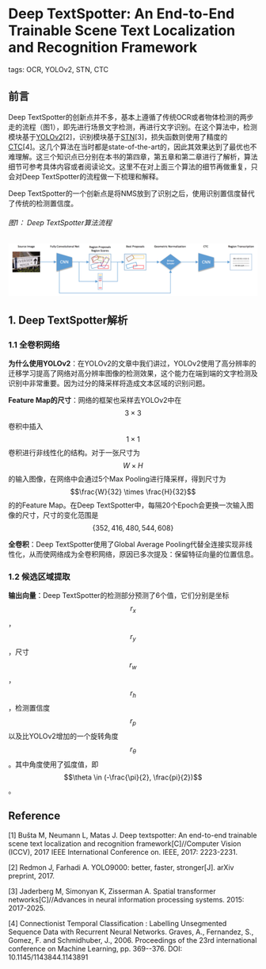 # Deep TextSpotter: An End-to-End Trainable Scene Text Localization and Recognition Framework

tags: OCR, YOLOv2, STN, CTC

## 前言

Deep TextSpotter的创新点并不多，基本上遵循了传统OCR或者物体检测的两步走的流程（图1），即先进行场景文字检测，再进行文字识别。在这个算法中，检测模块基于[YOLOv2](https://senliuy.gitbooks.io/advanced-deep-learning/content/chapter1/yolo9000-better-faster-stronger.html)\[2\]，识别模块基于[STN](https://senliuy.gitbooks.io/advanced-deep-learning/content/chapter1/spatial-transform-networks.html)\[3\]，损失函数则使用了精度的[CTC](https://senliuy.gitbooks.io/advanced-deep-learning/content/di-er-zhang-ff1a-xu-lie-mo-xing/connectionist-temporal-classification-labelling-unsegmented-sequence-data-with-recurrent-neural-networks.html)\[4\]。这几个算法在当时都是state-of-the-art的，因此其效果达到了最优也不难理解。这三个知识点已分别在本书的第四章，第五章和第二章进行了解析，算法细节可参考具体内容或者阅读论文。这里不在对上面三个算法的细节再做重复，只会对Deep TextSpotter的流程做一下梳理和解释。

Deep TextSpotter的一个创新点是将NMS放到了识别之后，使用识别置信度替代了传统的检测置信度。

###### 图1： Deep TextSpotter算法流程

![](/assets/DeepTextSpotter_1.png)

## 1. Deep TextSpotter解析

### 1.1 全卷积网络

**为什么使用YOLOv2**：在YOLOv2的文章中我们讲过，YOLOv2使用了高分辨率的迁移学习提高了网络对高分辨率图像的检测效果，这个能力在端到端的文字检测及识别中非常重要。因为过分的降采样将造成文本区域的识别问题。

**Feature Map的尺寸**：网络的框架也采样去YOLOv2中在$$3\times3$$卷积中插入$$1\times1$$卷积进行非线性化的结构。对于一张尺寸为$$W\times H$$的输入图像，在网络中会通过5个Max Pooling进行降采样，得到尺寸为$$\frac{W}{32} \times \frac{H}{32}$$的的Feature Map。在Deep TextSpotter中，每隔20个Epoch会更换一次输入图像的尺寸，尺寸的变化范围是$$\{352,416,480,544,608\}$$

**全卷积**：Deep TextSpotter使用了Global Average Pooling代替全连接实现非线性化，从而使网络成为全卷积网络，原因已多次提及：保留特征向量的位置信息。

### 1.2 候选区域提取

**输出向量**：Deep TextSpotter的检测部分预测了6个值，它们分别是坐标$$r_x$$，$$r_y$$，尺寸$$r_w$$，$$r_h$$，检测置信度$$r_p$$以及比YOLOv2增加的一个旋转角度$$r_\theta$$。其中角度使用了弧度值，即 $$\theta \in (-\frac{\pi}{2}, \frac{pi}{2})$$。

## Reference

\[1\] Bušta M, Neumann L, Matas J. Deep textspotter: An end-to-end trainable scene text localization and recognition framework\[C\]//Computer Vision \(ICCV\), 2017 IEEE International Conference on. IEEE, 2017: 2223-2231.

\[2\] Redmon J, Farhadi A. YOLO9000: better, faster, stronger\[J\]. arXiv preprint, 2017.

\[3\] Jaderberg M, Simonyan K, Zisserman A. Spatial transformer networks\[C\]//Advances in neural information processing systems. 2015: 2017-2025.

\[4\] Connectionist Temporal Classification : Labelling Unsegmented Sequence Data with Recurrent Neural Networks. Graves, A., Fernandez, S., Gomez, F. and Schmidhuber, J., 2006. Proceedings of the 23rd international conference on Machine Learning, pp. 369--376. DOI: 10.1145/1143844.1143891


